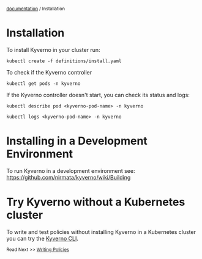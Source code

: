 <small>[documentation](/README.md#documentation) / Installation</small>

# Installation

To install Kyverno in your cluster run:

`kubectl create -f definitions/install.yaml`

To check if the Kyverno controller

`kubectl get pods -n kyverno`

If the Kyverno controller doesn't start, you can check its status and logs:

`kubectl describe pod <kyverno-pod-name> -n kyverno`

`kubectl logs <kyverno-pod-name> -n kyverno`

# Installing in a Development Environment

To run Kyverno in a development environment see: https://github.com/nirmata/kyverno/wiki/Building

# Try Kyverno without a Kubernetes cluster

To write and test policies without installing Kyverno in a Kubernetes cluster you can try the [Kyverno CLI](documentation/testing-policies-cli.md).


<small>Read Next >> [Writing Policies](/documentation/writing-policies.md)</small>